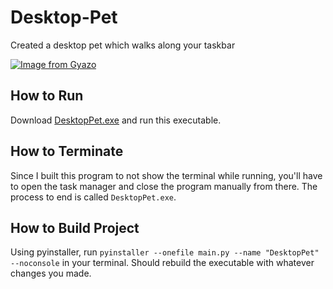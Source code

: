 # Desktop-Pet
Created a desktop pet which walks along your taskbar

[![Image from Gyazo](https://i.gyazo.com/727cd1551202a1c9dae2ec742a8dba94.gif)](https://gyazo.com/727cd1551202a1c9dae2ec742a8dba94)

## How to Run
Download [DesktopPet.exe](https://github.com/eamonduffy/Desktop-Pet/blob/main/dist/DesktopPet.exe) and run this executable. 

## How to Terminate
Since I built this program to not show the terminal while running, you'll have to open the task manager and close the program manually from there. The process to end is called `DesktopPet.exe`.

## How to Build Project
Using pyinstaller, run `pyinstaller --onefile main.py --name "DesktopPet" --noconsole` in your terminal. Should rebuild the executable with whatever changes you made.
